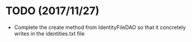 # TODO (2017/11/27)
- Complete the create method from IdentityFileDAO so that it concretely writes in the identities.txt file

